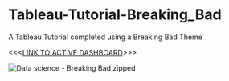 # Tableau-Tutorial-Breaking_Bad
A Tableau Tutorial completed using a Breaking Bad Theme


<<<[LINK TO ACTIVE DASHBOARD](https://public.tableau.com/app/profile/henrico.pieterse/viz/BreakingBad_16893493780310/Dashboard1?publish=yes)>>>


![Data science - Breaking Bad zipped]([https://github.com/HenricoPi/Tableau-Tutorial-Breaking_Bad/assets/110978979/a43e7331-540b-4ff9-9a3b-600398ad608a](https://raw.githubusercontent.com/HenricoPi-DataScience/Tableau-Tutorial-Breaking_Bad/main/Data%20science%20-%20Breaking%20Bad.png)https://raw.githubusercontent.com/HenricoPi-DataScience/Tableau-Tutorial-Breaking_Bad/main/Data%20science%20-%20Breaking%20Bad.png)
